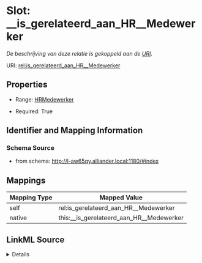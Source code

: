 

# Slot: __is_gerelateerd_aan_HR__Medewerker


_De beschrijving van deze relatie is gekoppeld aan de [URI](https://dbpedia.org/page/Uniform_Resource_Identifier)._



URI: [rel:is_gerelateerd_aan_HR__Medewerker](https://data.alliander.com/rel/is_gerelateerd_aan_HR__Medewerker)



<!-- no inheritance hierarchy -->








## Properties

* Range: [HRMedewerker](HRMedewerker.md)

* Required: True





## Identifier and Mapping Information







### Schema Source


* from schema: http://l-aw65qy.alliander.local:1180/#index




## Mappings

| Mapping Type | Mapped Value |
| ---  | ---  |
| self | rel:is_gerelateerd_aan_HR__Medewerker |
| native | this:__is_gerelateerd_aan_HR__Medewerker |




## LinkML Source

<details>
```yaml
name: _ is gerelateerd aan HR__Medewerker
description: De beschrijving van deze relatie is gekoppeld aan de [URI](https://dbpedia.org/page/Uniform_Resource_Identifier).
from_schema: http://l-aw65qy.alliander.local:1180/#index
rank: 1000
slot_uri: rel:is_gerelateerd_aan_HR__Medewerker
alias: __is_gerelateerd_aan_HR__Medewerker
symmetric: true
range: HR__Medewerker
required: true
multivalued: false

```
</details>